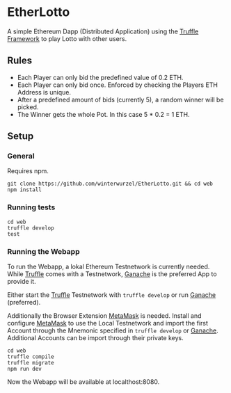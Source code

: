 # EtherLotto

A simple Ethereum Dapp (Distributed Application) using the [Truffle Framework](http://truffleframework.com/) to play Lotto with other users.

## Rules

* Each Player can only bid the predefined value of 0.2 ETH.
* Each Player can only bid once. Enforced by checking the Players ETH Address is unique.
* After a predefined amount of bids (currently 5), a random winner will be picked.
* The Winner gets the whole Pot. In this case 5 * 0.2 = 1 ETH.

## Setup

### General

Requires npm.

```
git clone https://github.com/winterwurzel/EtherLotto.git && cd web
npm install
```

### Running tests

```
cd web
truffle develop
test
```

### Running the Webapp

To run the Webapp, a lokal Ethereum Testnetwork is currently needed. While [Truffle](http://truffleframework.com/) comes with a Testnetwork, [Ganache](http://truffleframework.com/ganache/) is the preferred App to provide it.

Either start the [Truffle](http://truffleframework.com/) Testnetwork with `truffle develop` or run [Ganache](http://truffleframework.com/ganache/) (preferred).

Additionally the Browser Extension [MetaMask](https://metamask.io/) is needed.
Install and configure [MetaMask](https://metamask.io/) to use the Local Testnetwork and import the first Account through the Mnemonic specified in `truffle develop` or  [Ganache](http://truffleframework.com/ganache/).
Additional Accounts can be import through their private keys. 

```
cd web
truffle compile
truffle migrate
npm run dev
```

Now the Webapp will be available at localthost:8080.

